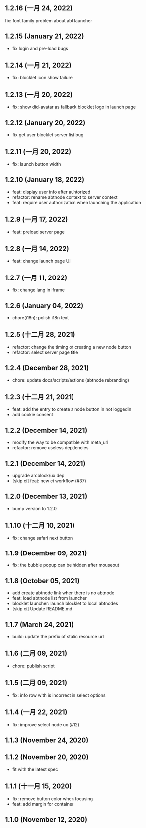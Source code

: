 ## 1.2.16 (一月 24, 2022)

fix: font family problem about abt launcher

## 1.2.15 (January 21, 2022)

- fix login and pre-load bugs

## 1.2.14 (一月 21, 2022)

- fix: blocklet icon show failure

## 1.2.13 (一月 20, 2022)

- fix: show did-avatar as fallback blocklet logo in launch page

## 1.2.12 (January 20, 2022)

- fix get user blocklet server list bug

## 1.2.11 (一月 20, 2022)

- fix: launch button width

## 1.2.10 (January 18, 2022)

- feat: display user info after auhtorized
- refactor: rename abtnode context to server context
- feat: require user authorization when launching the application

## 1.2.9 (一月 17, 2022)

- feat: preload server page

## 1.2.8 (一月 14, 2022)

- feat: change launch page UI

## 1.2.7 (一月 11, 2022)

- fix: change lang in iframe

## 1.2.6 (January 04, 2022)

- chore(i18n): polish i18n text

## 1.2.5 (十二月 28, 2021)

- refactor: change the timing of creating a new node button
- refactor: select server page title

## 1.2.4 (December 28, 2021)

- chore: update docs/scripts/actions (abtnode rebranding)

## 1.2.3 (十二月 21, 2021)

- feat: add the entry to create a node button in not loggedin
- add cookie consent

## 1.2.2 (December 14, 2021)

- modify the way to be compatible with meta_url
- refactor: remove useless depdencies

## 1.2.1 (December 14, 2021)

- upgrade arcblock/ux dep
- [skip ci] feat: new ci workflow (#37)

## 1.2.0 (December 13, 2021)

- bump version to 1.2.0

## 1.1.10 (十二月 10, 2021)

- fix: change safari next button

## 1.1.9 (December 09, 2021)

- fix: the bubble popup can be hidden after mouseout

## 1.1.8 (October 05, 2021)

- add create abtnode link when there is no abtnode
- feat: load abtnode list from launcher
- blocklet launcher: launch blocklet to local abtnodes
- [skip ci] Update README.md

## 1.1.7 (March 24, 2021)

- build: update the prefix of static resource url

## 1.1.6 (二月 09, 2021)

- chore: publish script

## 1.1.5 (二月 09, 2021)

- fix: info row with is incorrect in select options

## 1.1.4 (一月 22, 2021)

- fix: improve select node ux (#12)

## 1.1.3 (November 24, 2020)

## 1.1.2 (November 20, 2020)

- fit with the latest spec

## 1.1.1 (十一月 15, 2020)

- fix: remove button color when focusing
- feat: add margin for container

## 1.1.0 (November 12, 2020)
